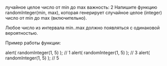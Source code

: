 лучайное целое число от min до max
важность: 2
Напишите функцию randomInteger(min, max), которая генерирует случайное целое (integer) число от min до max (включительно).

Любое число из интервала min..max должно появляться с одинаковой вероятностью.

Пример работы функции:

alert( randomInteger(1, 5) ); // 1
alert( randomInteger(1, 5) ); // 3
alert( randomInteger(1, 5) ); // 5